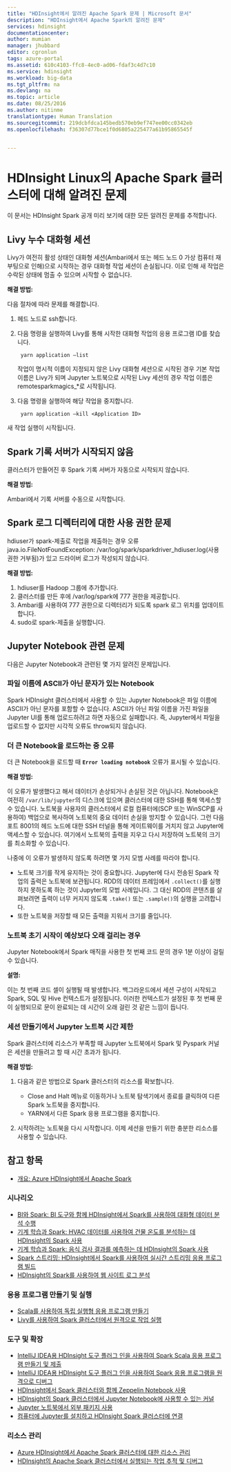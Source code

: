 ```yaml
---
title: "HDInsight에서 알려진 Apache Spark 문제 | Microsoft 문서"
description: "HDInsight에서 Apache Spark의 알려진 문제"
services: hdinsight
documentationcenter: 
author: mumian
manager: jhubbard
editor: cgronlun
tags: azure-portal
ms.assetid: 610c4103-ffc8-4ec0-ad06-fdaf3c4d7c10
ms.service: hdinsight
ms.workload: big-data
ms.tgt_pltfrm: na
ms.devlang: na
ms.topic: article
ms.date: 08/25/2016
ms.author: nitinme
translationtype: Human Translation
ms.sourcegitcommit: 219dcbfdca145bedb570eb9ef747ee00cc0342eb
ms.openlocfilehash: f36307d77bce1f0d6805a225477a61b95865545f


---
```

# <a name="known-issues-for-apache-spark-cluster-on-hdinsight-linux"></a>HDInsight Linux의 Apache Spark 클러스터에 대해 알려진 문제
이 문서는 HDInsight Spark 공개 미리 보기에 대한 모든 알려진 문제를 추적합니다.  

## <a name="livy-leaks-interactive-session"></a>Livy 누수 대화형 세션
Livy가 여전히 활성 상태인 대화형 세션(Ambari에서 또는 헤드 노드 0 가상 컴퓨터 재부팅으로 인해)으로 시작하는 경우 대화형 작업 세션이 손실됩니다. 이로 인해 새 작업은 수락된 상태에 멈출 수 있으며 시작할 수 없습니다.

**해결 방법:**

다음 절차에 따라 문제를 해결합니다.

1. 헤드 노드로 ssh합니다. 
2. 다음 명령을 실행하여 Livy를 통해 시작한 대화형 작업의 응용 프로그램 ID를 찾습니다. 
   
        yarn application –list
   
    작업이 명시적 이름이 지정되지 않은 Livy 대화형 세션으로 시작된 경우 기본 작업 이름은 Livy가 되며 Jupyter 노트북으로 시작된 Livy 세션의 경우 작업 이름은 remotesparkmagics_*로 시작됩니다. 
3. 다음 명령을 실행하여 해당 작업을 중지합니다. 
   
        yarn application –kill <Application ID>

새 작업 실행이 시작됩니다. 

## <a name="spark-history-server-not-started"></a>Spark 기록 서버가 시작되지 않음
클러스터가 만들어진 후 Spark 기록 서버가 자동으로 시작되지 않습니다.  

**해결 방법:** 

Ambari에서 기록 서버를 수동으로 시작합니다.

## <a name="permission-issue-in-spark-log-directory"></a>Spark 로그 디렉터리에 대한 사용 권한 문제
hdiuser가 spark-제출로 작업을 제출하는 경우 오류 java.io.FileNotFoundException: /var/log/spark/sparkdriver_hdiuser.log(사용 권한 거부됨)가 있고 드라이버 로그가 작성되지 않습니다. 

**해결 방법:**

1. hdiuser를 Hadoop 그룹에 추가합니다. 
2. 클러스터를 만든 후에 /var/log/spark에 777 권한을 제공합니다. 
3. Ambari를 사용하여 777 권한으로 디렉터리가 되도록 spark 로그 위치를 업데이트합니다.  
4. sudo로 spark-제출을 실행합니다.  

## <a name="issues-related-to-jupyter-notebooks"></a>Jupyter Notebook 관련 문제
다음은 Jupyter Notebook과 관련된 몇 가지 알려진 문제입니다.

### <a name="notebooks-with-non-ascii-characters-in-filenames"></a>파일 이름에 ASCII가 아닌 문자가 있는 Notebook
Spark HDInsight 클러스터에서 사용할 수 있는 Jupyter Notebook은 파일 이름에 ASCII가 아닌 문자를 포함할 수 없습니다. ASCII가 아닌 파일 이름을 가진 파일을 Jupyter UI를 통해 업로드하려고 하면 자동으로 실패합니다. 즉, Jupyter에서 파일을 업로드할 수 없지만 시각적 오류도 throw되지 않습니다. 

### <a name="error-while-loading-notebooks-of-larger-sizes"></a>더 큰 Notebook을 로드하는 중 오류
더 큰 Notebook을 로드할 때 **`Error loading notebook`** 오류가 표시될 수 있습니다.  

**해결 방법:**

이 오류가 발생했다고 해서 데이터가 손상되거나 손실된 것은 아닙니다.  Notebook은 여전히 `/var/lib/jupyter`의 디스크에 있으며 클러스터에 대한 SSH를 통해 액세스할 수 있습니다. 노트북을 사용자의 클러스터에서 로컬 컴퓨터에(SCP 또는 WinSCP를 사용하여) 백업으로 복사하여 노트북의 중요 데이터 손실을 방지할 수 있습니다. 그런 다음 포트 8001의 헤드 노드에 대한 SSH 터널을 통해 게이트웨이를 거치지 않고 Jupyter에 액세스할 수 있습니다.  여기에서 노트북의 출력을 지우고 다시 저장하여 노트북의 크기를 최소화할 수 있습니다.

나중에 이 오류가 발생하지 않도록 하려면 몇 가지 모범 사례를 따라야 합니다.

* 노트북 크기를 작게 유지하는 것이 중요합니다. Jupyter에 다시 전송된 Spark 작업의 출력은 노트북에 보관됩니다.  RDD의 데이터 프레임에서 `.collect()`를 실행하지 못하도록 하는 것이 Jupyter의 모범 사례입니다. 그 대신 RDD의 콘텐츠를 살펴보려면 출력이 너무 커지지 않도록 `.take()` 또는 `.sample()`의 실행을 고려합니다.
* 또한 노트북을 저장할 때 모든 출력을 지워서 크기를 줄입니다.

### <a name="notebook-initial-startup-takes-longer-than-expected"></a>노트북 초기 시작이 예상보다 오래 걸리는 경우
Jupyter Notebook에서 Spark 매직을 사용한 첫 번째 코드 문의 경우 1분 이상이 걸릴 수 있습니다.  

**설명:**

이는 첫 번째 코드 셀이 실행될 때 발생합니다. 백그라운드에서 세션 구성이 시작되고 Spark, SQL 및 Hive 컨텍스트가 설정됩니다. 이러한 컨텍스트가 설정된 후 첫 번째 문이 실행되므로 문이 완료되는 데 시간이 오래 걸린 것 같은 느낌이 듭니다.

### <a name="jupyter-notebook-timeout-in-creating-the-session"></a>세션 만들기에서 Jupyter 노트북 시간 제한
Spark 클러스터에 리소스가 부족할 때 Jupyter 노트북에서 Spark 및 Pyspark 커널은 세션을 만들려고 할 때 시간 초과가 됩니다. 

**해결 방법:** 

1. 다음과 같은 방법으로 Spark 클러스터의 리소스를 확보합니다.
   
   * Close and Halt 메뉴로 이동하거나 노트북 탐색기에서 종료를 클릭하여 다른 Spark 노트북을 중지합니다.
   * YARN에서 다른 Spark 응용 프로그램을 중지합니다.
2. 시작하려는 노트북을 다시 시작합니다. 이제 세션을 만들기 위한 충분한 리소스를 사용할 수 있습니다.

## <a name="see-also"></a>참고 항목
* [개요: Azure HDInsight에서 Apache Spark](hdinsight-apache-spark-overview.md)

### <a name="scenarios"></a>시나리오
* [BI와 Spark: BI 도구와 함께 HDInsight에서 Spark를 사용하여 대화형 데이터 분석 수행](hdinsight-apache-spark-use-bi-tools.md)
* [기계 학습과 Spark: HVAC 데이터를 사용하여 건물 온도를 분석하는 데 HDInsight의 Spark 사용](hdinsight-apache-spark-ipython-notebook-machine-learning.md)
* [기계 학습과 Spark: 음식 검사 결과를 예측하는 데 HDInsight의 Spark 사용](hdinsight-apache-spark-machine-learning-mllib-ipython.md)
* [Spark 스트리밍: HDInsight에서 Spark를 사용하여 실시간 스트리밍 응용 프로그램 빌드](hdinsight-apache-spark-eventhub-streaming.md)
* [HDInsight의 Spark를 사용하여 웹 사이트 로그 분석](hdinsight-apache-spark-custom-library-website-log-analysis.md)

### <a name="create-and-run-applications"></a>응용 프로그램 만들기 및 실행
* [Scala를 사용하여 독립 실행형 응용 프로그램 만들기](hdinsight-apache-spark-create-standalone-application.md)
* [Livy를 사용하여 Spark 클러스터에서 원격으로 작업 실행](hdinsight-apache-spark-livy-rest-interface.md)

### <a name="tools-and-extensions"></a>도구 및 확장
* [IntelliJ IDEA용 HDInsight 도구 플러그 인을 사용하여 Spark Scala 응용 프로그램 만들기 및 제출](hdinsight-apache-spark-intellij-tool-plugin.md)
* [IntelliJ IDEA용 HDInsight 도구 플러그 인을 사용하여 Spark 응용 프로그램을 원격으로 디버그](hdinsight-apache-spark-intellij-tool-plugin-debug-jobs-remotely.md)
* [HDInsight에서 Spark 클러스터와 함께 Zeppelin Notebook 사용](hdinsight-apache-spark-use-zeppelin-notebook.md)
* [HDInsight의 Spark 클러스터에서 Jupyter Notebook에 사용할 수 있는 커널](hdinsight-apache-spark-jupyter-notebook-kernels.md)
* [Jupyter 노트북에서 외부 패키지 사용](hdinsight-apache-spark-jupyter-notebook-use-external-packages.md)
* [컴퓨터에 Jupyter를 설치하고 HDInsight Spark 클러스터에 연결](hdinsight-apache-spark-jupyter-notebook-install-locally.md)

### <a name="manage-resources"></a>리소스 관리
* [Azure HDInsight에서 Apache Spark 클러스터에 대한 리소스 관리](hdinsight-apache-spark-resource-manager.md)
* [HDInsight의 Apache Spark 클러스터에서 실행되는 작업 추적 및 디버그](hdinsight-apache-spark-job-debugging.md)




<!--HONumber=Nov16_HO3-->



